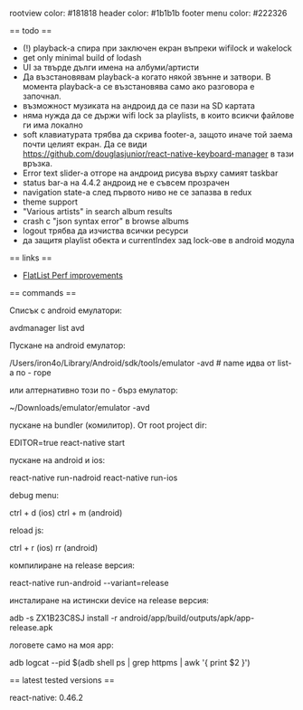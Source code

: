 rootview color: #181818
header color: #1b1b1b
footer menu color: #222326

== todo ==

* (!) playback-а спира при заключен екран въпреки wifilock и wakelock
* get only minimal build of lodash
* UI за твърде дълги имена на албуми/артисти
* Да възстановявам playback-a когато някой звънне и затвори. В момента playback-а се възстановява
  само ако разговора е започнал.
* възможност музиката на андроид да се пази на SD картата
* няма нужда да се държи wifi lock за playlists, в които всикчи файлове ги има локално
* soft клавиатурата трябва да скрива footer-а, защото иначе той заема почти целият екран. Да се види
  https://github.com/douglasjunior/react-native-keyboard-manager в тази връзка.
* Error text slider-а отгоре на андроид рисува върху самият taskbar
* status bar-а на 4.4.2 андроид не е съвсем прозрачен
* navigation state-a след първото ниво не се запазва в redux
* theme support
* "Various artists" in search album results
* crash с "json syntax error" в browse albums
* logout трябва да изчиства всички ресурси
* да защитя playlist обекта и currentIndex зад lock-ове в android модула


== links ==

* [FlatList Perf improvements](https://github.com/facebook/react-native/issues/15930#issuecomment-373816387)


== commands ==

Списък с android емулатори:

avdmanager list avd

Пускане на android емулатор:

/Users/iron4o/Library/Android/sdk/tools/emulator -avd <name> # name идва от list-а по - горе

или алтернативно този по - бърз емулатор:

~/Downloads/emulator/emulator -avd <name>

пускане на bundler (комилитор). От root project dir:

EDITOR=true react-native start

пускане на android и ios:

react-native run-nadroid
react-native run-ios

debug menu:

ctrl + d (ios)
ctrl + m (android)

reload js:

ctrl + r (ios)
rr (android)

компилиране на release версия:

react-native run-android --variant=release

инсталиране на истински device на release версия:

adb -s ZX1B23C8SJ install -r android/app/build/outputs/apk/app-release.apk

логовете само на моя арр:

adb logcat --pid $(adb shell ps | grep httpms | awk '{ print $2 }')


== latest tested versions ==

react-native: 0.46.2
